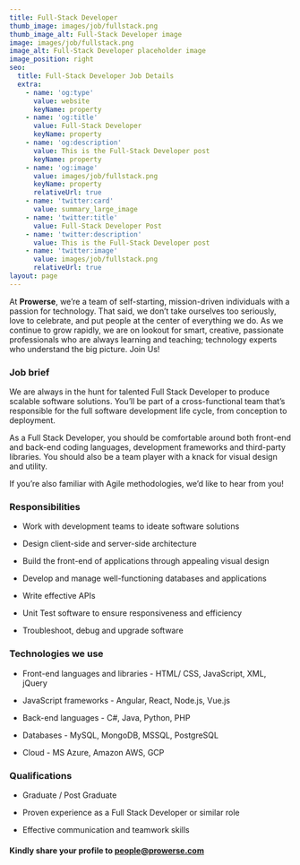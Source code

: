 ```yaml
---
title: Full-Stack Developer
thumb_image: images/job/fullstack.png
thumb_image_alt: Full-Stack Developer image
image: images/job/fullstack.png
image_alt: Full-Stack Developer placeholder image
image_position: right
seo:
  title: Full-Stack Developer Job Details
  extra:
    - name: 'og:type'
      value: website
      keyName: property
    - name: 'og:title'
      value: Full-Stack Developer
      keyName: property
    - name: 'og:description'
      value: This is the Full-Stack Developer post
      keyName: property
    - name: 'og:image'
      value: images/job/fullstack.png
      keyName: property
      relativeUrl: true
    - name: 'twitter:card'
      value: summary_large_image
    - name: 'twitter:title'
      value: Full-Stack Developer Post
    - name: 'twitter:description'
      value: This is the Full-Stack Developer post
    - name: 'twitter:image'
      value: images/job/fullstack.png
      relativeUrl: true
layout: page
---
```


At <strong>Prowerse</strong>, we’re a team of self-starting, mission-driven individuals with a passion for technology. That said, we don’t take ourselves too seriously, love to celebrate, and put people at the center of everything we do. As we continue to grow rapidly, we are on lookout for smart, creative, passionate professionals who are always learning and teaching; technology experts who understand the big picture. Join Us!

### Job brief

We are always in the hunt for talented Full Stack Developer to produce scalable software solutions. You’ll be part of a cross-functional team that’s responsible for the full software development life cycle, from conception to deployment.

As a Full Stack Developer, you should be comfortable around both front-end and back-end coding languages, development frameworks and third-party libraries. You should also be a team player with a knack for visual design and utility.

If you’re also familiar with Agile methodologies, we’d like to hear from you!

### Responsibilities 

+ Work with development teams to ideate software solutions

+ Design client-side and server-side architecture

+ Build the front-end of applications through appealing visual design
  
+ Develop and manage well-functioning databases and applications
  
+ Write effective APIs
  
+ Unit Test software to ensure responsiveness and efficiency
  
+ Troubleshoot, debug and upgrade software

### Technologies we use

+ Front-end languages and libraries - HTML/ CSS, JavaScript, XML, jQuery

+ JavaScript frameworks - Angular, React, Node.js, Vue.js

+ Back-end languages - C#, Java, Python, PHP

+ Databases - MySQL, MongoDB, MSSQL, PostgreSQL

+ Cloud - MS Azure, Amazon AWS, GCP

### Qualifications

+ Graduate / Post Graduate

+ Proven experience as a Full Stack Developer or similar role

+ Effective communication and teamwork skills

#### Kindly share your profile to <span style="color: #0645AD">people@prowerse.com</span> 